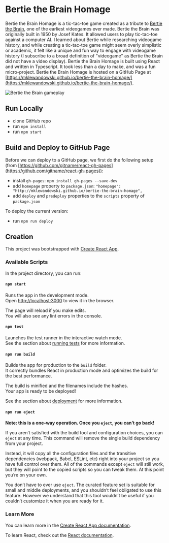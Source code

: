 # Bertie the Brain Homage
Bertie the Brain Homage is a tic-tac-toe game created as a tribute to [Bertie the Brain](https://en.wikipedia.org/wiki/Bertie_the_Brain), one of the earliest videogames ever made. Bertie the Brain was originally built in 1950 by Josef Kates. It allowed users to play tic-tac-toe against a computer AI. I learned about Bertie while researching videogame history, and while creating a tic-tac-toe game might seem overly simplistic or academic, it felt like a unique and fun way to engage with videogame history (I subscribe to a broad definition of "videogame" as Bertie the Brain did not have a video display). Bertie the Brain Homage is built using React and written in Typescript. It took less than a day to make, and was a fun micro-project. Bertie the Brain Homage is hosted on a GitHub Page at [https://mklewandowski.github.io/bertie-the-brain-homage/](https://mklewandowski.github.io/bertie-the-brain-homage/).

![Bertie the Brain gameplay](https://github.com/mklewandowski/bertie-the-brain/blob/main/bertie.jpg?raw=true)

## Run Locally
- clone GitHub repo
- run `npm install`
- run `npm start`

## Build and Deploy to GitHub Page
Before we can deploy to a GitHub page, we first do the following setup (from [https://github.com/gitname/react-gh-pages](https://github.com/gitname/react-gh-pages)):
- install `gh-pages`: `npm install gh-pages --save-dev`
- add `homepage` property to `package.json`: `"homepage": "http://mklewandowski.github.io/bertie-the-brain-homage",`
- add `deploy` and `predeploy` properties to the `scripts` property of `package.json`

To deploy the current version:
- run `npm run deploy`

## Creation

This project was bootstrapped with [Create React App](https://github.com/facebook/create-react-app).

### Available Scripts

In the project directory, you can run:

#### `npm start`

Runs the app in the development mode.\
Open [http://localhost:3000](http://localhost:3000) to view it in the browser.

The page will reload if you make edits.\
You will also see any lint errors in the console.

#### `npm test`

Launches the test runner in the interactive watch mode.\
See the section about [running tests](https://facebook.github.io/create-react-app/docs/running-tests) for more information.

#### `npm run build`

Builds the app for production to the `build` folder.\
It correctly bundles React in production mode and optimizes the build for the best performance.

The build is minified and the filenames include the hashes.\
Your app is ready to be deployed!

See the section about [deployment](https://facebook.github.io/create-react-app/docs/deployment) for more information.

#### `npm run eject`

**Note: this is a one-way operation. Once you `eject`, you can’t go back!**

If you aren’t satisfied with the build tool and configuration choices, you can `eject` at any time. This command will remove the single build dependency from your project.

Instead, it will copy all the configuration files and the transitive dependencies (webpack, Babel, ESLint, etc) right into your project so you have full control over them. All of the commands except `eject` will still work, but they will point to the copied scripts so you can tweak them. At this point you’re on your own.

You don’t have to ever use `eject`. The curated feature set is suitable for small and middle deployments, and you shouldn’t feel obligated to use this feature. However we understand that this tool wouldn’t be useful if you couldn’t customize it when you are ready for it.

### Learn More

You can learn more in the [Create React App documentation](https://facebook.github.io/create-react-app/docs/getting-started).

To learn React, check out the [React documentation](https://reactjs.org/).

